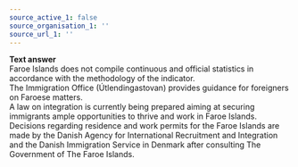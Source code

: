 ```yaml
---
source_active_1: false
source_organisation_1: ''
source_url_1: ''
---
```

<b>Text answer</b>  
Faroe Islands does not compile continuous and official statistics in accordance with the methodology of the indicator.  
The Immigration Office (Útlendingastovan) provides guidance for foreigners on Faroese matters.  
A law on integration is currently being prepared aiming at securing immigrants ample opportunities to thrive and work in Faroe Islands.
Decisions regarding residence and work permits for the Faroe Islands are made by the Danish Agency for International Recruitment and Integration and the Danish Immigration Service in Denmark after consulting The Government of The Faroe Islands.
